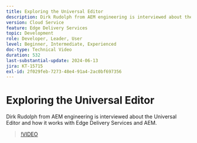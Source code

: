 ```yaml
---
title: Exploring the Universal Editor
description: Dirk Rudolph from AEM engineering is interviewed about the Universal Editor and Edge Delivery Services.
version: Cloud Service
feature: Edge Delivery Services
topic: Development
role: Developer, Leader, User
level: Beginner, Intermediate, Experienced
doc-type: Technical Video
duration: 532
last-substantial-update: 2024-06-13
jira: KT-15715
exl-id: 2f029feb-7273-48e4-91a4-2ac0bf697356
---
```

# Exploring the Universal Editor

Dirk Rudolph from AEM engineering is interviewed about the Universal Editor and how it works with Edge Delivery Services and AEM.

>[!VIDEO](https://video.tv.adobe.com/v/3429656/?learn=on)
